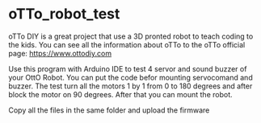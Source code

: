 # oTTo_robot_test

oTTo DIY is a great project that use a 3D pronted robot to teach coding to the kids.
You can see all the information about oTTo to the oTTo official page: https://www.ottodiy.com

Use this program with Arduino IDE to test 4 servor and sound buzzer of your OttO Robot.
You can put the code befor mounting servocomand and buzzer.
The test turn all the motors 1 by 1 from 0 to 180 degrees and after block the motor on 90 degrees.
After that you can mount the robot.

Copy all the files in the same folder and upload the firmware
